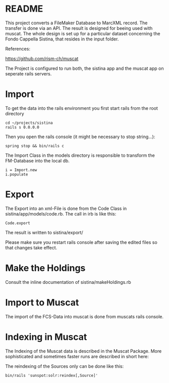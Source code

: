 # README

This project converts a FileMaker Database to MarcXML record. The transfer is done via an API. The result is designed for beeing used with muscat. The whole design is set up for a particular dataset concerning the Fondo Cappella Sistina, that resides in the input folder.

References:

https://github.com/rism-ch/muscat

The Project is configured to run both, the sistina app and the muscat app on seperate rails servers.

# Import

To get the data into the rails environment you first start rails from the root directory

```
cd ~/projects/sistina
rails s 0.0.0.0
```

Then you open the rails console (it might be necessary to stop string...):

```
spring stop && bin/rails c
```

The Import Class in the models directory is responsible to transform the FM-Database into the local db.

```
i = Import.new
i.populate
```

# Export

The Export into an xml-File is done from the Code Class in sistina/app/models/code.rb.
The call in irb is like this:
```
Code.export
```

The result is written to sistina/export/

Please make sure you restart rails console after saving the edited files so that changes take effect.

# Make the Holdings

Consult the inline documentation of sistina/makeHoldings.rb

# Import to Muscat

The import of the FCS-Data into muscat is done from muscats rails console.

# Indexing in Muscat

The Indexing of the Muscat data is described in the Muscat Package. More sophisticated and sometimes faster runs are described in short here:

The reindexing of the Sources only can be done like this:
```
bin/rails 'sunspot:solr:reindex[,Source]'
```
